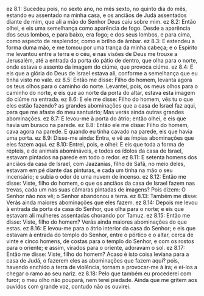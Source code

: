 ez 8.1: Sucedeu pois, no sexto ano, no mês sexto, no quinto dia do mês, estando eu assentado na minha casa, e os anciãos de Judá assentados diante de mim, que ali a mão do Senhor Deus caiu sobre mim.
ez 8.2: Então olhei, e eis uma semelhança como aparência de fogo. Desde a aparência dos seus lombos, e para baixo, era fogo; e dos seus lombos, e para cima, como aspecto de resplendor, como e brilho de âmbar.
ez 8.3: E estendeu a forma duma mão, e me tomou por uma trança da minha cabeça; e o Espírito me levantou entre a terra e o céu, e nas visões de Deus me trouxe a Jerusalém, até a entrada da porta do pátio de dentro, que olha para o norte, onde estava o assento da imagem do ciúme, que provoca ciúme.
ez 8.4: E eis que a glória do Deus de Israel estava ali, conforme a semelhança que eu tinha visto no vale.
ez 8.5: Então me disse: Filho do homem, levanta agora os teus olhos para o caminho do norte. Levantei, pois, os meus olhos para o caminho do norte, e eis que ao norte da porta do altar, estava esta imagem do ciúme na entrada.
ez 8.6: E ele me disse: Filho do homem, vês tu o que eles estão fazendo? as grandes abominações que a casa de Israel faz aqui, para que me afaste do meu santuário; Mas verás ainda outras grandes abominações.
ez 8.7: E levou-me à porta do átrio; então olhei, e eis que havia um buraco na parede.
ez 8.8: Então ele me disse: Filho do homem, cava agora na parede. E quando eu tinha cavado na parede, eis que havia uma porta.
ez 8.9: Disse-me ainda: Entra, e vê as ímpias abominações que eles fazem aqui.
ez 8.10: Entrei, pois, e olhei: E eis que toda a forma de répteis, e de animais abomináveis, e todos os ídolos da casa de Israel, estavam pintados na parede em todo o redor.
ez 8.11: E setenta homens dos anciãos da casa de Israel, com Jaazanias, filho de Safã, no meio deles, estavam em pé diante das pinturas, e cada um tinha na mão o seu incensário; e subia o odor de uma nuvem de incenso.
ez 8.12: Então me disse: Viste, filho do homem, o que os anciãos da casa de Israel fazem nas trevas, cada um nas suas câmaras pintadas de imagens? Pois dizem: O Senhor não nos vê; o Senhor abandonou a terra.
ez 8.13: Também me disse: Verás ainda maiores abominações que eles fazem.
ez 8.14: Depois me levou à entrada da porta da casa do Senhor, que olha para o norte; e eis que estavam ali mulheres assentadas chorando por Tamuz.
ez 8.15: Então me disse: Viste, filho do homem? Verás ainda maiores abominações do que estas.
ez 8.16: E levou-me para o átrio interior da casa do Senhor; e eis que estavam à entrada do templo do Senhor, entre o pórtico e o altar, cerca de vinte e cinco homens, de costas para o templo do Senhor, e com os rostos para o oriente; e assim, virados para o oriente, adoravam o sol.
ez 8.17: Então me disse: Viste, filho do homem? Acaso é isto coisa leviana para a casa de Judá, o fazerem eles as abominações que fazem aqui? pois, havendo enchido a terra de violência, tornam a provocar-me à ira; e ei-los a chegar o ramo ao seu nariz.
ez 8.18: Pelo que também eu procederei com furor; o meu olho não poupará, nem terei piedade. Ainda que me gritem aos ouvidos com grande voz, contudo não os ouvirei.

